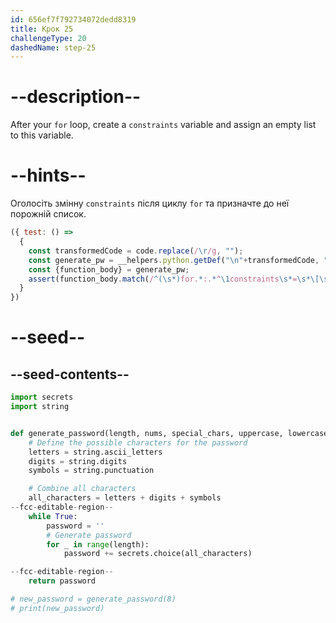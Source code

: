 ```yaml
---
id: 656ef7f792734072dedd8319
title: Крок 25
challengeType: 20
dashedName: step-25
---
```


# --description--

After your `for` loop, create a `constraints` variable and assign an empty list to this variable.

# --hints--

Оголосіть змінну `constraints` після циклу `for` та призначте до неї порожній список.

```js
({ test: () =>
  {
    const transformedCode = code.replace(/\r/g, "");
    const generate_pw = __helpers.python.getDef("\n"+transformedCode, "generate_password");
    const {function_body} = generate_pw;     
    assert(function_body.match(/^(\s*)for.*:.*^\1constraints\s*=\s*\[\s*\]/ms));
  }
})
```

# --seed--

## --seed-contents--

```py
import secrets
import string


def generate_password(length, nums, special_chars, uppercase, lowercase):
    # Define the possible characters for the password
    letters = string.ascii_letters
    digits = string.digits
    symbols = string.punctuation

    # Combine all characters
    all_characters = letters + digits + symbols
--fcc-editable-region--
    while True:
        password = ''
        # Generate password
        for _ in range(length):
            password += secrets.choice(all_characters)

--fcc-editable-region--
    return password

# new_password = generate_password(8)
# print(new_password)
```
